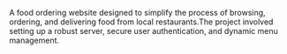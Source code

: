 A food ordering website designed to simplify the process of browsing, ordering, and delivering food from local restaurants.The project involved setting up a robust server, secure user authentication, and dynamic menu management.
